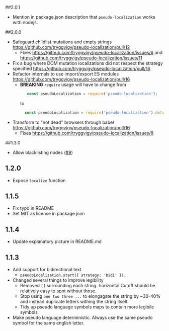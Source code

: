 ##2.0.1
- Mention in package.json description that `pseudo-localization` works with nodejs.

##2.0.0
- Safeguard childlist mutations and empty strings https://github.com/tryggvigy/pseudo-localization/pull/12
  - Fixes https://github.com/tryggvigy/pseudo-localization/issues/6 and https://github.com/tryggvigy/pseudo-localization/issues/11
- Fix a bug where DOM mutation localizations did not respect the strategy specified https://github.com/tryggvigy/pseudo-localization/pull/16
- Refactor internals to use import/export ES modules https://github.com/tryggvigy/pseudo-localization/pull/16
  - **BREAKING** `require` usage will have to change from
     ```js
        const pseudoLocalization = require('pseudo-localization');
     ```
     to
    ```js
      const pseudoLocalization = require('pseudo-localization').default;
    ```
- Transform to "not dead" browsers through babel https://github.com/tryggvigy/pseudo-localization/pull/16
  - Fixes https://github.com/tryggvigy/pseudo-localization/issues/8

##1.3.0
- Allow blacklisting nodes ([#9](https://github.com/tryggvigy/pseudo-localization/pull/9))

## 1.2.0
- Expose `localize` function

## 1.1.5
- Fix typo in README
- Set MIT as license in package.json

## 1.1.4
- Update explanatory picture in README.md

## 1.1.3
- Add support for bidirectional text
  - `pseudoLocalization.start({ strategy: 'bidi' });`
- Changed several things to improve legibility
  - Removed `[]` surrounding each string. horizontal Cutoff should be relatively easy to spot without those.
  - Stop using `one two three ...` to elongagate the string by ~30-40% and instead duplicate letters withing the string itself.
  - Tidy up pseudo language symbols maps to contain more legibile symbols
- Make pseudo language deterministic. Always use the same pseudo symbol for the same english letter.
